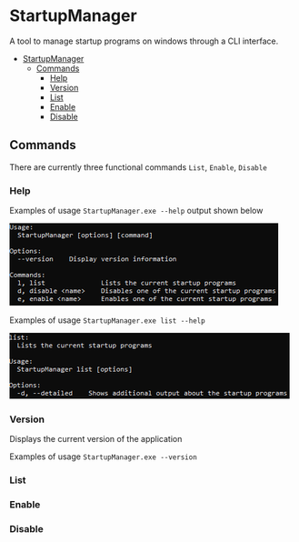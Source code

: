 # StartupManager

A tool to manage startup programs on windows through a CLI interface.

- [StartupManager](#startupmanager)
  - [Commands](#commands)
    - [Help](#help)
    - [Version](#version)
    - [List](#list)
    - [Enable](#enable)
    - [Disable](#disable)

## Commands

There are currently three functional commands `List`, `Enable`, `Disable`

### Help

Examples of usage `StartupManager.exe --help` output shown below

![Help1](images/help1.png)

Examples of usage `StartupManager.exe list --help`

![Help2](images/help2.png)

### Version

Displays the current version of the application

Examples of usage `StartupManager.exe --version`

### List

### Enable

### Disable
